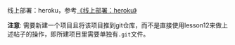 线上部署：heroku，参考[《线上部署：heroku》](https://github.com/alsotang/node-lessons/tree/master/lesson12)

**注意**: 
需要新建一个项目且将该项目推到git仓库，而不是直接使用lesson12来做上述帖子的操作，即所建项目里需要单独有`.git`文件。